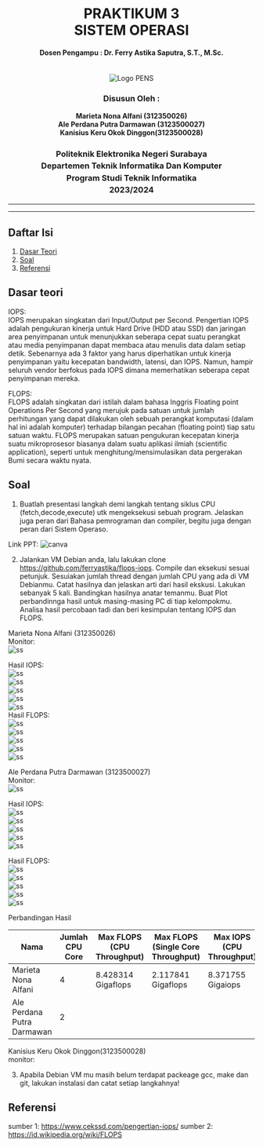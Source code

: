 <div align="center">
  <h1 style="text-align: center;font-weight: bold">PRAKTIKUM 3<br>SISTEM OPERASI</h1>
  <h4 style="text-align: center;">Dosen Pengampu : Dr. Ferry Astika Saputra, S.T., M.Sc.</h4>
</div>
<br />
<div align="center">
  <img src="https://upload.wikimedia.org/wikipedia/id/4/44/Logo_PENS.png" alt="Logo PENS">
  <h3 style="text-align: center;">Disusun Oleh : </h3>
  <p style="text-align: center;">
    <strong>Marieta Nona Alfani (312350026) </strong><br>
    <strong>Ale Perdana Putra Darmawan (3123500027) </strong><br>
    <strong>Kanisius Keru Okok Dinggon(3123500028)</strong>
  </p>
<h3 style="text-align: center;line-height: 1.5">Politeknik Elektronika Negeri Surabaya<br>Departemen Teknik Informatika Dan Komputer<br>Program Studi Teknik Informatika<br>2023/2024</h3>
  <hr><hr>
</div>

## Daftar Isi
1. [Dasar Teori](#Dasar-teori)
2. [Soal](#soal)
3. [Referensi](#Referensi)

## Dasar teori
IOPS:</br>
IOPS merupakan singkatan dari Input/Output per Second. Pengertian IOPS adalah pengukuran kinerja untuk Hard Drive (HDD atau SSD) dan jaringan area penyimpanan untuk menunjukkan seberapa cepat suatu perangkat atau media penyimpanan dapat membaca atau menulis data dalam setiap detik.
Sebenarnya ada 3 faktor yang harus diperhatikan untuk kinerja penyimpanan yaitu kecepatan bandwidth, latensi, dan IOPS. Namun, hampir seluruh vendor berfokus pada IOPS dimana memerhatikan seberapa cepat penyimpanan mereka.

FLOPS:</br>
FLOPS adalah singkatan dari istilah dalam bahasa Inggris Floating point Operations Per Second yang merujuk pada satuan untuk jumlah perhitungan yang dapat dilakukan oleh sebuah perangkat komputasi (dalam hal ini adalah komputer) terhadap bilangan pecahan (floating point) tiap satu satuan waktu. FLOPS merupakan satuan pengukuran kecepatan kinerja suatu mikroprosesor biasanya dalam suatu aplikasi ilmiah (scientific application), seperti untuk menghitung/mensimulasikan data pergerakan Bumi secara waktu nyata.

## Soal
1. Buatlah presentasi langkah demi langkah tentang siklus CPU (fetch,decode,execute) utk mengeksekusi sebuah program. Jelaskan juga peran dari Bahasa pemrograman dan compiler, begitu juga dengan peran dari Sistem Operaso. 

Link PPT: ![canva](https://www.canva.com/design/DAF_ZnUYX2Q/Hl_8Sp9-WdLcFRPRaFN7zg/edit?utm_content=DAF_ZnUYX2Q&utm_campaign=designshare&utm_medium=link2&utm_source=sharebutton)

2. Jalankan VM Debian anda, lalu lakukan clone https://github.com/ferryastika/flops-iops. Compile dan eksekusi sesuai petunjuk. Sesuiakan jumlah thread dengan jumlah CPU yang ada di VM Debianmu. Catat hasilnya dan jelaskan arti dari hasil ekskusi. Lakukan sebanyak 5 kali. Bandingkan hasilnya anatar temanmu. Buat Plot perbandinnga hasil untuk masing-masing PC di tiap kelompokmu. Analisa hasil percobaan tadi dan beri kesimpulan tentang IOPS dan FLOPS.

Marieta Nona Alfani (312350026)</br>
Monitor:</br>
![ss](assets/monitor/1fani.jpg)</br>

Hasil IOPS:</br>
![ss](assets/iops/1fani.jpg)</br>
![ss](assets/iops/2fani.jpg)</br>
![ss](assets/iops/3fani.jpg)</br>
![ss](assets/iops/4fani.jpg)</br>
![ss](assets/iops/5fani.jpg)</br>
Hasil FLOPS:</br>
![ss](assets/flops/1fani.jpg)</br>
![ss](assets/flops/2fani.jpg)</br>
![ss](assets/flops/3fani.jpg)</br>
![ss](assets/flops/4fani.jpg)</br>
![ss](assets/flops/5fani.jpg)</br>

Ale Perdana Putra Darmawan (3123500027)</br>
Monitor:</br>
![ss](assets/monitor/1ale.png)</br>

Hasil IOPS:</br>
![ss](assets/iops/1ale.png)</br>
![ss](assets/iops/2ale.png)</br>
![ss](assets/iops/3ale.png)</br>
![ss](assets/iops/4ale.png)</br>
![ss](assets/iops/5ale.png)</br>

Hasil FLOPS:</br>
![ss](assets/flops/1ale.png)</br>
![ss](assets/flops/2ale.png)</br>
![ss](assets/flops/3ale.png)</br>
![ss](assets/flops/4ale.png)</br>
![ss](assets/flops/5ale.png)</br>

Perbandingan Hasil</br>

Nama | Jumlah CPU Core | Max FLOPS (CPU Throughput) | Max FLOPS (Single Core Throughput) | Max IOPS (CPU Throughput) | Max IOPS (Single Core Throughput)
|---|---|---|---|---|---|
| Marieta Nona Alfani | 4 | 8.428314 Gigaflops | 2.117841 Gigaflops | 8.371755 Gigaiops | 2.113608 Gigaiops |
| Ale Perdana Putra Darmawan | 2 | 

Kanisius Keru Okok Dinggon(3123500028)</br>
monitor:</br>

3. Apabila Debian VM mu masih belum terdapat packeage gcc, make dan git, lakukan instalasi dan catat setiap langkahnya!

## Referensi
sumber 1: https://www.cekssd.com/pengertian-iops/
sumber 2: https://id.wikipedia.org/wiki/FLOPS
